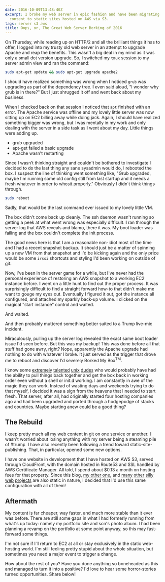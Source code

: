 ```yaml
---
date: 2016-10-09T13:48:40Z
excerpt: I broke my web server in epic fashion and have been migrating most of my
  content to static sites hosted on AWS via S3.
tags: server s3 aws
title: Oops, or, The Great Web Server Borking of 2016
---
```


On Thursday, while reading up on HTTP/2 and all the brilliant things it has to
offer, I logged into my trusty old web server in an attempt to upgrade
Apache and reap the benefits. This wasn't a big deal in my mind as it was
only a small dot version upgrade. So, I switched my `tmux` session to my
server admin view and ran the command:

``` bash
sudo apt-get update && sudo apt-get upgrade apache2
```

I should have realized something was wrong when I noticed `grub` was
upgrading as part of the dependency tree. I even said aloud, "I wonder why
grub is in there?" But I just shrugged it off and went back about my
business.

When I checked back on that session I noticed that `apt` finished with an
error. The Apache service was offline and my lovely little server was now
sitting up on EC2 billing away while doing jack. Again, I should have
realized something bigger was wrong, but I was mentally in my work and
only dealing with the server in a side task as I went about my day. Little
things were adding up.

- grub upgraded
- apt-get failed a basic upgrade
- Apache wasn't restarting

Since I wasn't thinking straight and couldn't be bothered to investigate
I decided to do the last thing any sane sysadmin would do, I rebooted the
box. I suspect the line of thinking went something like, "Grub upgraded,
maybe I'm running some old config still from last startup and it needs
a fresh whatever in order to whosit properly." Obviously I didn't think
things through.

``` bash
sudo reboot
```

Sadly, that would be the last command ever issued to my lovely little VM.

<amp-img width="599" height="480" layout="responsive"
src="//labs.tomasino.org/assets/images/system-failure.gif" alt="System
Failure"></amp-img>

The box didn't come back up cleanly. The ssh daemon wasn't running so
getting a peek at what went wrong was especially difficult. I ran through
the server log that AWS reveals and blamo, there it was. My boot loader
was failing and the box couldn't complete the init process.

The good news here is that I am a reasonable non-idiot most of the time
and I had a recent snapshot backup. It should just be a matter of spinning
up a new VM from that snapshot and I'd be kicking again and the only price
would be some `irssi` shortcuts and styling I'd been working on outside of
git.

Now, I've been in the server game for a while, but I've never had the
personal experience of restoring an AWS snapshot to a working EC2 instance
before. I went on a little hunt to find out the proper process. It was
surprisingly difficult to find a straight forward how-to that didn't make
me want to gouge my eyes out. Eventually I figured it out, got the
instance all configured, and attached my sparkly back-up volume. I clicked
on the magical "start instance" control and waited.

And waited.

And then probably muttered something better suited to a Trump
live-mic incident.

Miraculously, pulling up the server log revealed the exact same boot
loader issue I'd seen before. But this was my backup! This was done before
all that stuff had gone awry, right? Nope, apparently the Apache upgrade
had nothing to do with whatever I broke. It just served as the trigger
that drove me to reboot and discover I'd severely Borked My
Box<sup>TM</sup>.

I know some [extremely][] [talented][] [unix][] [dudes][] who would
probably have had the ability to pull things back together and get the box
back in working order even without a shell or init.d working. I am
constantly in awe of the magic they can work. Instead of wasting days and
weekends trying to do that myself, I decided it was a sign from the
heavens that I needed to start fresh. That server, after all, had
originally started four hosting companies ago and had been upgraded and
ported through a hodgepodge of stacks and countries. Maybe starting anew
could be a good thing?

<amp-img width="580" height="300" layout="responsive"
src="//labs.tomasino.org/assets/images/aws.png" alt="AWS"></amp-img>

## The Rebuild

I keep pretty much all my web content in git on one service or another.
I wasn't worried about losing anything with my server being a steaming
pile of #trump. I have also recently been following a trend toward
static-site-publishing. That, in particular, opened some new options.

I have one website in development that I have hosted on AWS S3, served
through CloudFront, with the domain hosted in Route53 and SSL handled by
AWS Certificate Manager. All told, I spend about $0.13 a month on hosting
fees for that property. Since this blog, [my other one][], and [many][]
[other][] [silly][] [web][] [projects][] are also static in nature,
I decided that I'd use this same configuration with all of them!

## Aftermath

My content is far cheaper, way faster, and much more stable than it ever
was before. There are still some gaps in what I had formerly running from
what's up today: namely my portfolio site and son's photo album. I had
been planning a revamp on the portfolio at some point anyway, so this may
fast-forward some things.

I'm not sure if I'll return to EC2 at all or stay exclusively in the
static web-hosting world. I'm still feeling pretty stupid about the whole
situation, but sometimes you need a major event to trigger a change.

How about the rest of you? Have you done anything so boneheaded as this
and managed to turn it into a positive? I'd love to hear some
horror-stories turned opportunities. Share below!

  [extremely]: https://www.linkedin.com/in/jjrosen
    "Josh Rosen"
  [talented]: https://www.linkedin.com/in/john-lyden-433a4
    "John Lyden"
  [unix]: https://www.linkedin.com/in/mark-sedlock-35111074
    "Mark Sedlock"
  [dudes]: https://www.linkedin.com/in/w2srh
    "Steve Huston"
  [my other one]: https://blog.tomasino.org
    "Tomasino Personal Blog"
  [many]: https://www.tomasino.org
    "My Web Presence"
  [other]: https://deprofundis.tomasino.org/
    "De Profundis Coorespondence Role Playing Game"
  [silly]: https://retreat.tomasino.org/
    "Web-based mini-retreat"
  [web]: https://map.tomasino.org/
    "World map for my novel (in development)"
  [projects]: https://obscure.tomasino.org/
    "Text Visual Obfuscation Utility (just start typing)"


<!--  vim: set shiftwidth=4 tabstop=4 expandtab: -->
